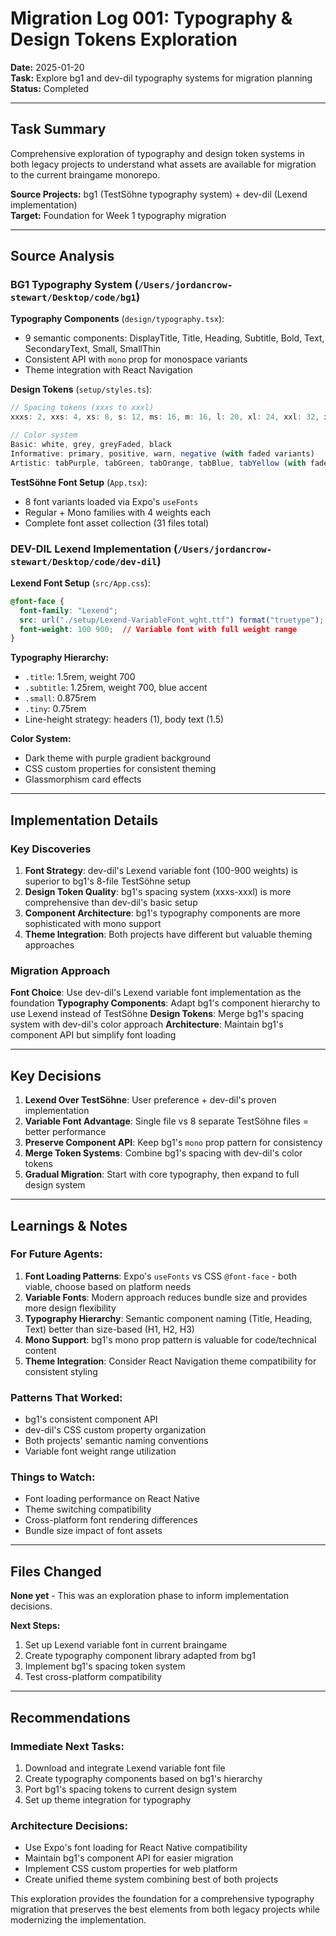 # Migration Log 001: Typography & Design Tokens Exploration

**Date:** 2025-01-20  
**Task:** Explore bg1 and dev-dil typography systems for migration planning  
**Status:** Completed  

---

## Task Summary

Comprehensive exploration of typography and design token systems in both legacy projects to understand what assets are available for migration to the current braingame monorepo.

**Source Projects:** bg1 (TestSöhne typography system) + dev-dil (Lexend implementation)  
**Target:** Foundation for Week 1 typography migration  

---

## Source Analysis

### BG1 Typography System (`/Users/jordancrow-stewart/Desktop/code/bg1`)

**Typography Components** (`design/typography.tsx`):
- 9 semantic components: DisplayTitle, Title, Heading, Subtitle, Bold, Text, SecondaryText, Small, SmallThin
- Consistent API with `mono` prop for monospace variants
- Theme integration with React Navigation

**Design Tokens** (`setup/styles.ts`):
```typescript
// Spacing tokens (xxxs to xxxl)
xxxs: 2, xxs: 4, xs: 8, s: 12, ms: 16, m: 16, l: 20, xl: 24, xxl: 32, xxxl: 40

// Color system
Basic: white, grey, greyFaded, black
Informative: primary, positive, warn, negative (with faded variants)
Artistic: tabPurple, tabGreen, tabOrange, tabBlue, tabYellow (with faded variants)
```

**TestSöhne Font Setup** (`App.tsx`):
- 8 font variants loaded via Expo's `useFonts`
- Regular + Mono families with 4 weights each
- Complete font asset collection (31 files total)

### DEV-DIL Lexend Implementation (`/Users/jordancrow-stewart/Desktop/code/dev-dil`)

**Lexend Font Setup** (`src/App.css`):
```css
@font-face {
  font-family: "Lexend";
  src: url("./setup/Lexend-VariableFont_wght.ttf") format("truetype");
  font-weight: 100 900;  // Variable font with full weight range
}
```

**Typography Hierarchy:**
- `.title`: 1.5rem, weight 700
- `.subtitle`: 1.25rem, weight 700, blue accent
- `.small`: 0.875rem
- `.tiny`: 0.75rem
- Line-height strategy: headers (1), body text (1.5)

**Color System:**
- Dark theme with purple gradient background
- CSS custom properties for consistent theming
- Glassmorphism card effects

---

## Implementation Details

### Key Discoveries

1. **Font Strategy**: dev-dil's Lexend variable font (100-900 weights) is superior to bg1's 8-file TestSöhne setup
2. **Design Token Quality**: bg1's spacing system (xxxs-xxxl) is more comprehensive than dev-dil's basic setup
3. **Component Architecture**: bg1's typography components are more sophisticated with mono support
4. **Theme Integration**: Both projects have different but valuable theming approaches

### Migration Approach

**Font Choice**: Use dev-dil's Lexend variable font implementation as the foundation
**Typography Components**: Adapt bg1's component hierarchy to use Lexend instead of TestSöhne
**Design Tokens**: Merge bg1's spacing system with dev-dil's color approach
**Architecture**: Maintain bg1's component API but simplify font loading

---

## Key Decisions

1. **Lexend Over TestSöhne**: User preference + dev-dil's proven implementation
2. **Variable Font Advantage**: Single file vs 8 separate TestSöhne files = better performance
3. **Preserve Component API**: Keep bg1's `mono` prop pattern for consistency
4. **Merge Token Systems**: Combine bg1's spacing with dev-dil's color tokens
5. **Gradual Migration**: Start with core typography, then expand to full design system

---

## Learnings & Notes

### For Future Agents:

1. **Font Loading Patterns**: Expo's `useFonts` vs CSS `@font-face` - both viable, choose based on platform needs
2. **Variable Fonts**: Modern approach reduces bundle size and provides more design flexibility
3. **Typography Hierarchy**: Semantic component naming (Title, Heading, Text) better than size-based (H1, H2, H3)
4. **Mono Support**: bg1's mono prop pattern is valuable for code/technical content
5. **Theme Integration**: Consider React Navigation theme compatibility for consistent styling

### Patterns That Worked:
- bg1's consistent component API
- dev-dil's CSS custom property organization
- Both projects' semantic naming conventions
- Variable font weight range utilization

### Things to Watch:
- Font loading performance on React Native
- Theme switching compatibility
- Cross-platform font rendering differences
- Bundle size impact of font assets

---

## Files Changed

**None yet** - This was an exploration phase to inform implementation decisions.

**Next Steps:**
1. Set up Lexend variable font in current braingame
2. Create typography component library adapted from bg1
3. Implement bg1's spacing token system
4. Test cross-platform compatibility

---

## Recommendations

### Immediate Next Tasks:
1. Download and integrate Lexend variable font file
2. Create typography components based on bg1's hierarchy
3. Port bg1's spacing tokens to current design system
4. Set up theme integration for typography

### Architecture Decisions:
- Use Expo's font loading for React Native compatibility
- Maintain bg1's component API for easier migration
- Implement CSS custom properties for web platform
- Create unified theme system combining best of both projects

This exploration provides the foundation for a comprehensive typography migration that preserves the best elements from both legacy projects while modernizing the implementation.